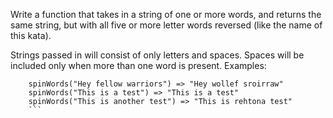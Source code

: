 Write a function that takes in a string of one or more words, and returns the same string, but with all five or more letter words reversed (like the name of this kata).

Strings passed in will consist of only letters and spaces.
Spaces will be included only when more than one word is present.
Examples:

```
    spinWords("Hey fellow warriors") => "Hey wollef sroirraw" 
    spinWords("This is a test") => "This is a test" 
    spinWords("This is another test") => "This is rehtona test"
    ```